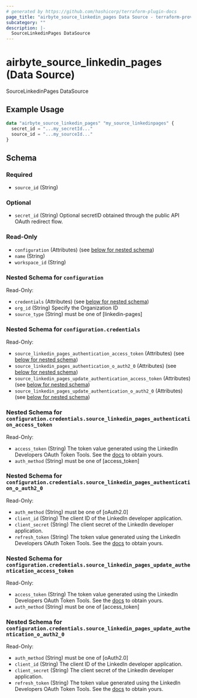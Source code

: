 ```yaml
---
# generated by https://github.com/hashicorp/terraform-plugin-docs
page_title: "airbyte_source_linkedin_pages Data Source - terraform-provider-airbyte"
subcategory: ""
description: |-
  SourceLinkedinPages DataSource
---
```


# airbyte_source_linkedin_pages (Data Source)

SourceLinkedinPages DataSource

## Example Usage

```terraform
data "airbyte_source_linkedin_pages" "my_source_linkedinpages" {
  secret_id = "...my_secretId..."
  source_id = "...my_sourceId..."
}
```

<!-- schema generated by tfplugindocs -->
## Schema

### Required

- `source_id` (String)

### Optional

- `secret_id` (String) Optional secretID obtained through the public API OAuth redirect flow.

### Read-Only

- `configuration` (Attributes) (see [below for nested schema](#nestedatt--configuration))
- `name` (String)
- `workspace_id` (String)

<a id="nestedatt--configuration"></a>
### Nested Schema for `configuration`

Read-Only:

- `credentials` (Attributes) (see [below for nested schema](#nestedatt--configuration--credentials))
- `org_id` (String) Specify the Organization ID
- `source_type` (String) must be one of [linkedin-pages]

<a id="nestedatt--configuration--credentials"></a>
### Nested Schema for `configuration.credentials`

Read-Only:

- `source_linkedin_pages_authentication_access_token` (Attributes) (see [below for nested schema](#nestedatt--configuration--credentials--source_linkedin_pages_authentication_access_token))
- `source_linkedin_pages_authentication_o_auth2_0` (Attributes) (see [below for nested schema](#nestedatt--configuration--credentials--source_linkedin_pages_authentication_o_auth2_0))
- `source_linkedin_pages_update_authentication_access_token` (Attributes) (see [below for nested schema](#nestedatt--configuration--credentials--source_linkedin_pages_update_authentication_access_token))
- `source_linkedin_pages_update_authentication_o_auth2_0` (Attributes) (see [below for nested schema](#nestedatt--configuration--credentials--source_linkedin_pages_update_authentication_o_auth2_0))

<a id="nestedatt--configuration--credentials--source_linkedin_pages_authentication_access_token"></a>
### Nested Schema for `configuration.credentials.source_linkedin_pages_authentication_access_token`

Read-Only:

- `access_token` (String) The token value generated using the LinkedIn Developers OAuth Token Tools. See the <a href="https://docs.airbyte.com/integrations/sources/linkedin-pages/">docs</a> to obtain yours.
- `auth_method` (String) must be one of [access_token]


<a id="nestedatt--configuration--credentials--source_linkedin_pages_authentication_o_auth2_0"></a>
### Nested Schema for `configuration.credentials.source_linkedin_pages_authentication_o_auth2_0`

Read-Only:

- `auth_method` (String) must be one of [oAuth2.0]
- `client_id` (String) The client ID of the LinkedIn developer application.
- `client_secret` (String) The client secret of the LinkedIn developer application.
- `refresh_token` (String) The token value generated using the LinkedIn Developers OAuth Token Tools. See the <a href="https://docs.airbyte.com/integrations/sources/linkedin-pages/">docs</a> to obtain yours.


<a id="nestedatt--configuration--credentials--source_linkedin_pages_update_authentication_access_token"></a>
### Nested Schema for `configuration.credentials.source_linkedin_pages_update_authentication_access_token`

Read-Only:

- `access_token` (String) The token value generated using the LinkedIn Developers OAuth Token Tools. See the <a href="https://docs.airbyte.com/integrations/sources/linkedin-pages/">docs</a> to obtain yours.
- `auth_method` (String) must be one of [access_token]


<a id="nestedatt--configuration--credentials--source_linkedin_pages_update_authentication_o_auth2_0"></a>
### Nested Schema for `configuration.credentials.source_linkedin_pages_update_authentication_o_auth2_0`

Read-Only:

- `auth_method` (String) must be one of [oAuth2.0]
- `client_id` (String) The client ID of the LinkedIn developer application.
- `client_secret` (String) The client secret of the LinkedIn developer application.
- `refresh_token` (String) The token value generated using the LinkedIn Developers OAuth Token Tools. See the <a href="https://docs.airbyte.com/integrations/sources/linkedin-pages/">docs</a> to obtain yours.


